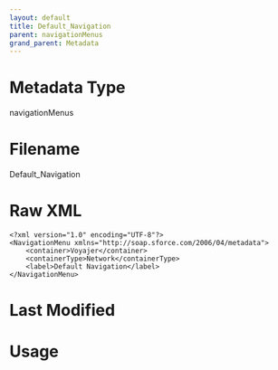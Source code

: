 ```yaml
---
layout: default
title: Default_Navigation
parent: navigationMenus
grand_parent: Metadata
---
```

# Metadata Type
navigationMenus


# Filename 
Default_Navigation


# Raw XML
```
<?xml version="1.0" encoding="UTF-8"?>
<NavigationMenu xmlns="http://soap.sforce.com/2006/04/metadata">
    <container>Voyajer</container>
    <containerType>Network</containerType>
    <label>Default Navigation</label>
</NavigationMenu>
```


# Last Modified


# Usage
